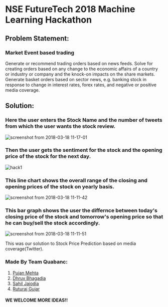 # NSE FutureTech 2018 Machine Learning Hackathon
## Problem Statement:
### Market Event based trading
Generate or recommend trading orders based on news feeds. Solve for creating orders based on any
change to the economic affairs of a country or industry or company and the knock-on impacts on the
share markets. Generate basket orders based on sector news, e.g. banking stock in response to
change in interest rates, forex rates, and negative or positive media coverage.
## Solution:
### Here the user enters the Stock Name and the number of tweets from which the user wants the stock review.
![screenshot from 2018-03-18 11-17-01](https://user-images.githubusercontent.com/26873907/37676770-d8f264e8-2c9e-11e8-960f-c6c6fecdab68.png)
### Then the user gets the sentiment for the stock and the opening price of the stock for the next day.
![hack1](https://user-images.githubusercontent.com/26873907/37676609-666a8e0a-2c9e-11e8-979f-5351b8d1beab.png)
### This line chart shows the overall range of the closing and opening prices of the stock on yearly basis.
![screenshot from 2018-03-18 11-11-42](https://user-images.githubusercontent.com/26873907/37676931-5f19b9d6-2c9f-11e8-819c-005a95217b97.png)
### This bar graph shows the user the differnce between today's closing price of the stock and tomorrow's opening price so that he can buy/sell the stock accordingly.
![screenshot from 2018-03-18 11-11-51](https://user-images.githubusercontent.com/26873907/37677008-a23e8b74-2c9f-11e8-88f8-9dd8e9ecf58d.png)

This was our solution to Stock Price Prediction based on media coverage(Twitter).

### Made By Team Quabanc:
1) [Pujan Mehta](https://github.com/pujanm)
2) [Dhruv Bhagadia](https://github.com/DhruvBhagadia)  
3) [Sahil Jajodia](https://github.com/sahiljajodia01)
4) [Ruturaj Gujar](https://github.com/Ruturaj123)

#### WE WELCOME MORE IDEAS!!
